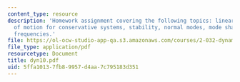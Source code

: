 ```yaml
---
content_type: resource
description: 'Homework assignment covering the following topics: linearized equations
  of motion for conservative systems, stability, normal modes, mode shapes, and natural
  frequencies.'
file: https://ol-ocw-studio-app-qa.s3.amazonaws.com/courses/2-032-dynamics-fall-2004/5ffa10137fb89957d4aa7c795183d351_dyn10.pdf
file_type: application/pdf
resourcetype: Document
title: dyn10.pdf
uid: 5ffa1013-7fb8-9957-d4aa-7c795183d351
---
```

